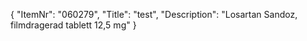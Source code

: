 {
  "ItemNr": "060279",
  "Title": "test",
  "Description": "Losartan Sandoz, filmdragerad tablett 12,5 mg"
}